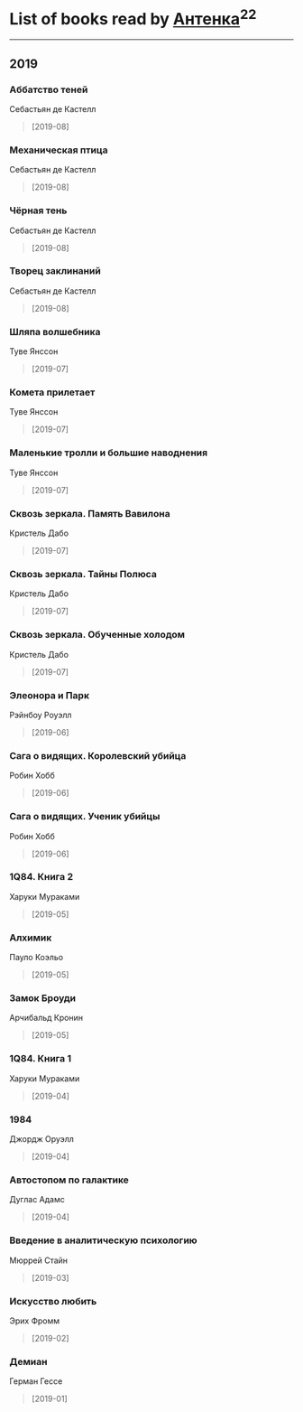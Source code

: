 # List of books read by [Антенка](https://plus.google.com/u/0/118158645037334943900/)<sup>22</sup>
---

## 2019

### Аббатство теней
Себастьян де Кастелл
> [2019-08] 


### Механическая птица
Себастьян де Кастелл
> [2019-08] 


### Чёрная тень
Себастьян де Кастелл
> [2019-08] 


### Творец заклинаний
Себастьян де Кастелл
> [2019-08] 


### Шляпа волшебника
Туве Янссон
> [2019-07] 


### Комета прилетает
Туве Янссон
> [2019-07] 


### Маленькие тролли и большие наводнения
Туве Янссон
> [2019-07] 


### Сквозь зеркала. Память Вавилона
Кристель Дабо
> [2019-07] 


### Сквозь зеркала. Тайны Полюса
Кристель Дабо
> [2019-07] 


### Сквозь зеркала. Обученные холодом
Кристель Дабо
> [2019-07] 


### Элеонора и Парк
Рэйнбоу Роуэлл
> [2019-06] 


### Сага о видящих. Королевский убийца
Робин Хобб
> [2019-06] 


### Сага о видящих. Ученик убийцы
Робин Хобб
> [2019-06] 


### 1Q84. Книга 2
Харуки Мураками
> [2019-05] 


### Алхимик
Пауло Коэльо
> [2019-05] 


### Замок Броуди
Арчибальд Кронин
> [2019-05] 


### 1Q84. Книга 1
Харуки Мураками
> [2019-04] 


### 1984
Джордж Оруэлл
> [2019-04] 


### Автостопом по галактике
Дуглас Адамс
> [2019-04] 


### Введение в аналитическую психологию
Мюррей Стайн
> [2019-03] 


### Искусство любить
Эрих Фромм
> [2019-02] 


### Демиан
Герман Гессе
> [2019-01] 



